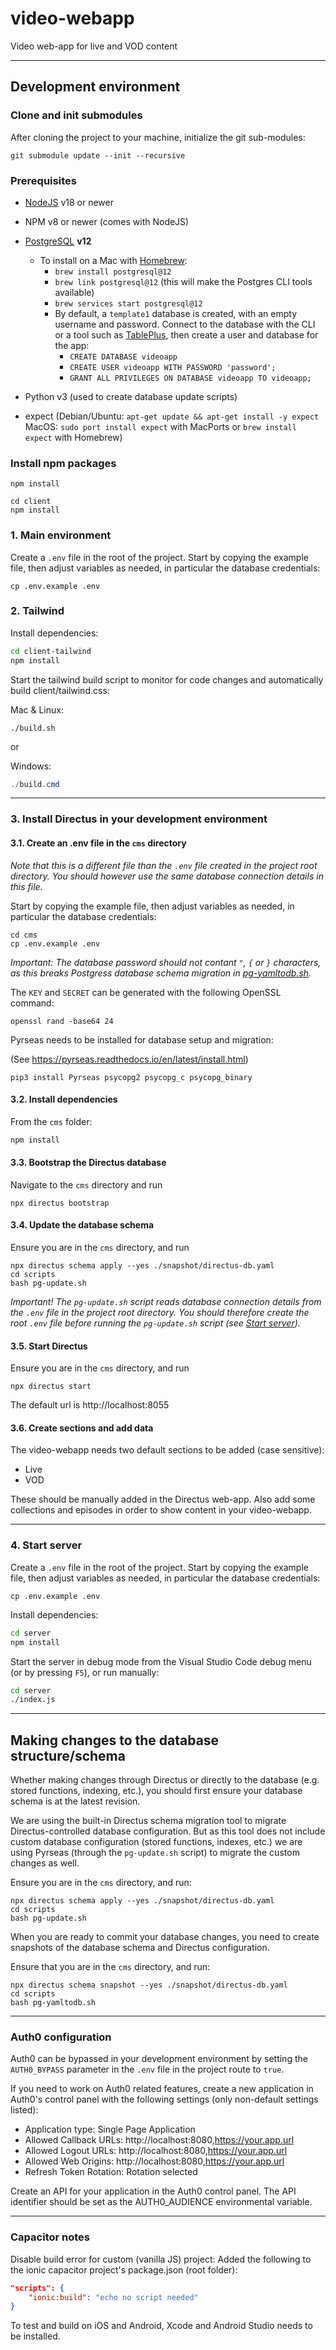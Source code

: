 # video-webapp
Video web-app for live and VOD content

---

## Development environment
### Clone and init submodules
After cloning the project to your machine, initialize the git sub-modules:
```shell
git submodule update --init --recursive
```

### Prerequisites
* [NodeJS](https://nodejs.org/en) v18 or newer
* NPM v8 or newer (comes with NodeJS)
* [PostgreSQL](https://www.postgresql.org/) **v12**

  - To install on a Mac with [Homebrew](https://brew.sh/):
    - `brew install postgresql@12`
    - `brew link postgresql@12` (this will make the Postgres CLI tools available)
    - `brew services start postgresql@12`
    - By default, a `template1` database is created, with an empty username and password. Connect to the database with the CLI or a tool such as [TablePlus](https://tableplus.com/), then create a user and database for the app:
      - `CREATE DATABASE videoapp`
      - `CREATE USER videoapp WITH PASSWORD 'password';`
      - `GRANT ALL PRIVILEGES ON DATABASE videoapp TO videoapp;`

* Python v3 (used to create database update scripts)
* expect (Debian/Ubuntu: `apt-get update && apt-get install -y expect` MacOS: `sudo port install expect` with MacPorts or `brew install expect` with Homebrew)

### Install npm packages
```shell
npm install

cd client
npm install
```

### 1. Main environment
Create a `.env` file in the root of the project. Start by copying the example file, then adjust variables as needed, in particular the database credentials:
```shell
cp .env.example .env
```


### 2. Tailwind
Install dependencies:
```sh
cd client-tailwind
npm install
```

Start the tailwind build script to monitor for code changes and automatically build client/tailwind.css:

Mac & Linux:
```shell
./build.sh
```
or

Windows:
```powershell
./build.cmd
```

---

### 3. Install Directus in your development environment
#### 3.1. Create an .env file in the `cms` directory
*Note that this is a different file than the ```.env``` file created in the project root directory. You should however use the same database connection details in this file.*

Start by copying the example file, then adjust variables as needed, in particular the database credentials:
```shell
cd cms
cp .env.example .env
```

*Important: The database password should not contant ```"```, ```{``` or ```}``` characters, as this breaks Postgress database schema migration in [pg-yamltodb.sh](./cms/scripts/pg-yamltodb.sh).*

The ```KEY``` and ```SECRET``` can be generated with the following OpenSSL command:
```shell
openssl rand -base64 24
```

Pyrseas needs to be installed for database setup and migration:

(See https://pyrseas.readthedocs.io/en/latest/install.html)

```shell
pip3 install Pyrseas psycopg2 psycopg_c psycopg_binary
```

#### 3.2. Install dependencies
From the `cms` folder:

```sh
npm install
```

#### 3.3. Bootstrap the Directus database
Navigate to the ```cms``` directory and run
```shell
npx directus bootstrap
```

#### 3.4. Update the database schema
Ensure you are in the ```cms``` directory, and run
```shell
npx directus schema apply --yes ./snapshot/directus-db.yaml
cd scripts
bash pg-update.sh
```

*Important! The ```pg-update.sh``` script reads database connection details from the ```.env``` file in the project root directory. You should therefore create the root ```.env``` file before running the ```pg-update.sh``` script (see [Start server](https://github.com/bccsa/video-webapp#start-server)).*

#### 3.5. Start Directus
Ensure you are in the ```cms``` directory, and run
```shell
npx directus start
```

The default url is http://localhost:8055

#### 3.6. Create sections and add data
The video-webapp needs two default sections to be added (case sensitive):
* Live
* VOD

These should be manually added in the Directus web-app. Also add some collections and episodes in order to show content in your video-webapp.

---

### 4. Start server
Create a `.env` file in the root of the project. Start by copying the example file, then adjust variables as needed, in particular the database credentials:
```shell
cp .env.example .env
```

Install dependencies:
```sh
cd server
npm install
```

Start the server in debug mode from the Visual Studio Code debug menu (or by pressing `F5`), or run manually:
```sh
cd server
./index.js
```

--- 

## Making changes to the database structure/schema
Whether making changes through Directus or directly to the database (e.g. stored functions, indexing, etc.), you should first ensure your database schema is at the latest revision.

We are using the built-in Directus schema migration tool to migrate Directus-controlled database configuration. But as this tool does not include custom database configuration (stored functions, indexes, etc.) we are using Pyrseas (through the ```pg-update.sh``` script) to migrate the custom changes as well.

Ensure you are in the ```cms``` directory, and run:
```shell
npx directus schema apply --yes ./snapshot/directus-db.yaml
cd scripts
bash pg-update.sh
```

When you are ready to commit your database changes, you need to create snapshots of the database schema and Directus configuration.

Ensure that you are in the ```cms``` directory, and run:
```shell
npx directus schema snapshot --yes ./snapshot/directus-db.yaml
cd scripts
bash pg-yamltodb.sh
```

---

### Auth0 configuration
Auth0 can be bypassed in your development environment by setting the ```AUTH0_BYPASS``` parameter in the ```.env``` file in the project route to ```true```.

If you need to work on Auth0 related features, create a new application in Auth0's control panel with the following settings (only non-default settings listed):
* Application type: Single Page Application
* Allowed Callback URLs: http://localhost:8080,https://your.app.url
* Allowed Logout URLs: http://localhost:8080,https://your.app.url
* Allowed Web Origins: http://localhost:8080,https://your.app.url
* Refresh Token Rotation: Rotation selected

Create an API for your application in the Auth0 control panel. The API identifier should be set as the AUTH0_AUDIENCE environmental variable.

---

### Capacitor notes
Disable build error for custom (vanilla JS) project: Added the following to the ionic capacitor project's package.json (root folder):
```json
"scripts": {
    "ionic:build": "echo no script needed"
}
```

To test and build on iOS and Android, Xcode and Android Studio needs to be installed.
